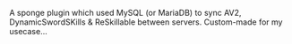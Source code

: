 A sponge plugin which used MySQL (or MariaDB) to sync AV2, DynamicSwordSKills & ReSkillable between servers. Custom-made for my usecase...